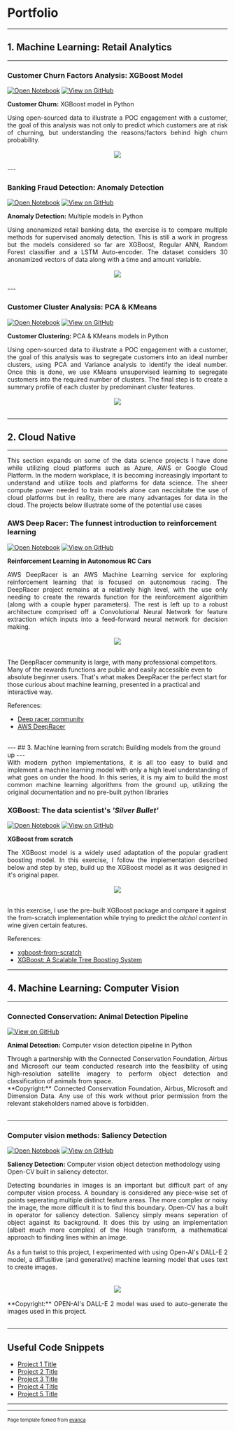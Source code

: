 # Portfolio
---
## 1. Machine Learning: Retail Analytics
---

### Customer Churn Factors Analysis: XGBoost Model

[![Open Notebook](https://img.shields.io/badge/Jupyter-Open_Notebook-blue?logo=Jupyter)](Projects/CustomerChurn/CustomerChurn.ipynb)
[![View on GitHub](https://img.shields.io/badge/GitHub-View_on_GitHub-blue?logo=GitHub)](https://github.com/markramn/markramn.github.io/tree/main/Projects/CustomerChurn)

**Customer Churn:** XGBoost model in Python

<div style="text-align: justify">Using open-sourced data to illustrate a POC engagement with a customer, the goal of this analysis was not only to predict which customers are at risk of churning, but understanding the reasons/factors behind high churn probability. </div>

<br>
<center><img src="Base/images/CustomerChurn_Header.jpg"></center>
<br>
---

### Banking Fraud Detection: Anomaly Detection

[![Open Notebook](https://img.shields.io/badge/Jupyter-Open_Notebook-blue?logo=Jupyter)](Projects/FraudDetection/FraudDetection.ipynb)
[![View on GitHub](https://img.shields.io/badge/GitHub-View_on_GitHub-blue?logo=GitHub)](https://github.com/markramn/markramn.github.io/tree/main/Projects/FraudDetection)

**Anomaly Detection:** Multiple models in Python

<div style="text-align: justify">Using anonamized retail banking data, the exercise is to compare multiple methods for supervised anomaly detection. This is still a work in progress but the models considered so far are XGBoost, Regular ANN, Random Forest classifier and a LSTM Auto-encoder. 
The dataset considers 30 anonamized vectors of data along with a time and amount variable. </div>

<br>
<center><img src="Base/images/FraudDetection_Header.jpg"></center>
<br>
---

### Customer Cluster Analysis: PCA & KMeans

[![Open Notebook](https://img.shields.io/badge/Jupyter-Open_Notebook-blue?logo=Jupyter)](Projects/CustomerClustering/CustomerClustering.ipynb)
[![View on GitHub](https://img.shields.io/badge/GitHub-View_on_GitHub-blue?logo=GitHub)](https://github.com/markramn/markramn.github.io/tree/main/Projects/CustomerClustering)

**Customer Clustering:** PCA & KMeans models in Python

<div style="text-align: justify">Using open-sourced data to illustrate a POC engagement with a customer, the goal of this analysis was to segregate customers into an ideal number clusters, using PCA and Variance analysis to identify the ideal number. Once this is done, we use KMeans unsupervised learning to segregate customers into the required number of clusters. The final step is to create a summary profile of each cluster by predominant cluster features. </div>

<br>
<center><img src="Base/images/CustomerClustering_Header.jpg"></center>
<br>

---
## 2. Cloud Native
---
<div style="text-align: justify">This section expands on some of the data science projects I have done while utilizing cloud platforms such as Azure, AWS or Google Cloud Platform. In the modern workplace, it is becoming increasingly important to understand and utilize tools and platforms for data science. The sheer compute power needed to train models alone can neccisitate the use of cloud platforms but in reality, there are many advantages for data in the cloud. The projects below illustrate some of the potential use cases </div>

### AWS Deep Racer: The funnest introduction to reinforcement learning

[![Open Notebook](https://img.shields.io/badge/Jupyter-Open_Notebook-blue?logo=Jupyter)](Projects/AWS_DeepRacer/AWS_DeepRacer.ipynb)
[![View on GitHub](https://img.shields.io/badge/GitHub-View_on_GitHub-blue?logo=GitHub)](https://github.com/markramn/markramn.github.io/tree/main/Projects/AWS_DeepRacer)

**Reinforcement Learning in Autonomous RC Cars**

<div style="text-align: justify"> 
AWS DeepRacer is an AWS Machine Learning service for exploring reinforcement learning that is focused on autonomous racing. The DeepRacer project remains at a relatively high level, with the use only needing to create the rewards function for the reinforcement algorithim (along with a couple hyper parameters). The rest is left up to a robust architecture comprised off a Convolutional Neural Network for feature extraction which inputs into a feed-forward neural network for decision making. </div> 

<br>
<center><img src="Base/images/AWS_DeepRacer_Header.jpg"></center>
<br>

The DeepRacer community is large, with many professional competitors. Many of the rewards functions are public and easily accessible even to absolute beginner users. That's what makes DeepRacer the perfect start for those curious about machine learning, presented in a practical and interactive way.
 
References:
- [Deep racer community]([https://blog.mattbowers.dev/xgboost-from-scratch](https://github.com/aws-deepracer-community))
- [AWS DeepRacer](https://www.kdd.org/kdd2016/papers/files/rfp0697-chenAemb.pdf](https://docs.aws.amazon.com/deepracer/latest/developerguide/deepracer-how-it-works-overview-reinforcement-learning.html))

<br>
---
## 3. Machine learning from scratch: Building models from the ground up
---
<div style="text-align: justify">With modern python implementations, it is all too easy to build and implement a machine learning model with only a high level understanding of what goes on under the hood. In this series, it is my aim to build the most common machine learning algorithms from the ground up, utilizing the original documentation and no pre-built python libraries </div>


### XGBoost: The data scientist's _'Silver Bullet'_

[![Open Notebook](https://img.shields.io/badge/Jupyter-Open_Notebook-blue?logo=Jupyter)](Projects/Scratch_XGBoost/Scratch_XGBoost.ipynb)
[![View on GitHub](https://img.shields.io/badge/GitHub-View_on_GitHub-blue?logo=GitHub)](https://github.com/markramn/markramn.github.io/tree/main/Projects/Scratch_XGBoost)

**XGBoost from scratch**

<div style="text-align: justify"> 
The XGBoost model is a widely used adaptation of the popular gradient boosting model. In this exercise, I follow the implementation described below and step by step, build up the XGBoost model as it was designed in it's original paper. </div> 

<br>
<center><img src="Base/images/ScratchXGBoost_Header.jpg"></center>
<br>

In this exercise, I use the pre-built XGBoost package and compare it against the from-scratch implementation while trying to predict the _alchol content_ in wine given certain features.

References:
- [xgboost-from-scratch](https://blog.mattbowers.dev/xgboost-from-scratch)
- [XGBoost: A Scalable Tree Boosting System](https://www.kdd.org/kdd2016/papers/files/rfp0697-chenAemb.pdf)

---
## 4. Machine Learning: Computer Vision
---

### Connected Conservation: Animal Detection Pipeline

[![View on GitHub](https://img.shields.io/badge/GitHub-View_on_GitHub-blue?logo=GitHub)](https://github.com/markramn/markramn.github.io/tree/main/Projects/ConnectedConservation)

**Animal Detection:** Computer vision detection pipeline in Python

<div style="text-align: justify">Through a partnership with the Connected Conservation Foundation, Airbus and Microsoft our team conducted research into the feasibility of using high-resolution satellite imagery to perform object detection and classification of animals from space. </div>

<div style="text-align: justify">**Copyright:** Connected Conservation Foundation, Airbus, Microsoft and Dimension Data. Any use of this work without prior permission from the relevant stakeholders named above is forbidden. </div>

<br>

---

### Computer vision methods: Saliency Detection

[![Open Notebook](https://img.shields.io/badge/Jupyter-Open_Notebook-blue?logo=Jupyter)](Projects/FraudDetection/SaliencyDetection.ipynb)
[![View on GitHub](https://img.shields.io/badge/GitHub-View_on_GitHub-blue?logo=GitHub)](https://github.com/markramn/markramn.github.io/tree/main/Projects/SaliencyDetection)

**Saliency Detection:** Computer vision object detection methodology using Open-CV built in saliency detector.

<div style="text-align: justify"> Detecting boundaries in images is an important but difficult part of any computer vision process. A boundary is considered any piece-wise set of points seperating multiple distinct feature areas. The more complex or noisy the image, the more difficult it is to find this boundary. Open-CV has a built in operator for saliency detection. Saliency simply means seperation of object against its background. It does this by using an implementation (albeit much more complex) of the Hough transform, a mathematical approach to finding lines within an image.</div>

<br>
<div style="text-align: justify">As a fun twist to this project, I experimented with using Open-AI's DALL-E 2 model, a diffusitive (and generative) machine learning model that uses text to create images.</div>
<br>

<br>
<center><img src="Base/images/SaliencyDetection_Header.jpg"></center>
<br>

<div style="text-align: justify">**Copyright:** OPEN-AI's DALL-E 2 model was used to auto-generate the images used in this project. </div>

<br>

---

## Useful Code Snippets

- [Project 1 Title](http://example.com/)
- [Project 2 Title](http://example.com/)
- [Project 3 Title](http://example.com/)
- [Project 4 Title](http://example.com/)
- [Project 5 Title](http://example.com/)

---




---
<p style="font-size:11px">Page template forked from <a href="https://github.com/evanca/quick-portfolio">evanca</a></p>
<!-- Remove above link if you don't want to attibute -->
